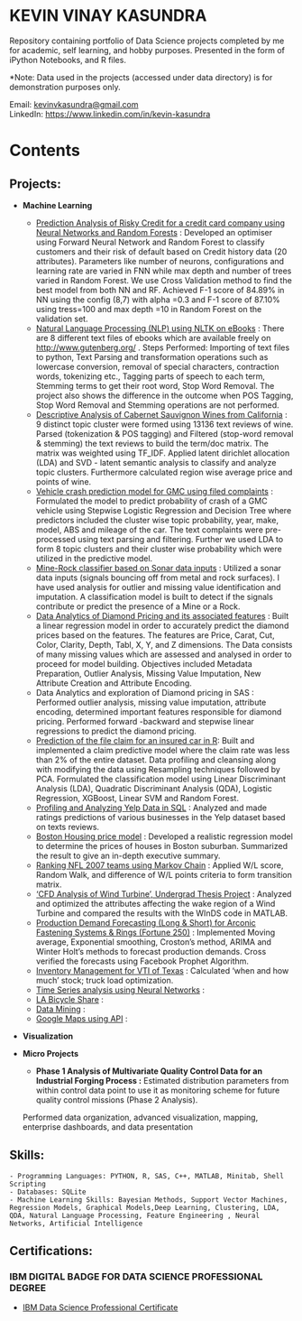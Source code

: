 # KEVIN VINAY KASUNDRA

Repository containing portfolio of Data Science projects completed by me for academic, self learning, and hobby purposes. Presented in the form of iPython Notebooks, and R files. <br> 

*Note: Data used in the projects (accessed under data directory) is for demonstration purposes only.

Email: kevinvkasundra@gmail.com <br>
LinkedIn: https://www.linkedin.com/in/kevin-kasundra


# Contents

## Projects: 
- **Machine Learning**

   - [Prediction Analysis of Risky Credit for a credit card company using Neural Networks and Random Forests](https://github.com/kevinvkasundra/Credit-Risk-Modelling/blob/master/Risky_Credit.ipynb) : Developed an optimiser using Forward Neural Network and Random Forest to classify customers and their risk of default based on Credit history data (20 attributes). Parameters like number of neurons, configurations and learning rate are varied in FNN while max depth and number of trees varied in Random Forest. We use Cross Validation method to find the best model from both NN and RF. Achieved F-1 score of 84.89% in NN using the config (8,7) with alpha =0.3 and F-1 score of 87.10% using tress=100 and max depth =10 in Random Forest on the validation set. 
   - [Natural Language Processing (NLP) using NLTK on eBooks](https://github.com/kevinvkasundra/NLP-using-NLTK-on-Ebooks/blob/master/code.ipynb) : There are 8 different text files of ebooks which are available freely on http://www.gutenberg.org/ . Steps Performed: Importing of text files to python, Text Parsing and transformation operations such as lowercase conversion, removal of special characters, contraction words, tokenizing etc., Tagging parts of speech to each term, Stemming terms to get their root word, Stop Word Removal. The project also shows the difference in the outcome when POS Tagging, Stop Word Removal and Stemming operations are not performed.
   - [Descriptive Analysis of Cabernet Sauvignon Wines from California]() : 9 distinct topic cluster were formed using 13136 text reviews of wine. Parsed (tokenization & POS tagging) and Filtered (stop-word removal & stemming) the text reviews to build the term/doc matrix. The matrix was weighted using TF_IDF. Applied latent dirichlet allocation (LDA) and SVD - latent semantic analysis to classify and analyze topic clusters. Furthermore calculated region wise average price and points of wine.
   - [Vehicle crash prediction model for GMC using filed complaints]() : Formulated the model to predict probability of crash of a GMC vehicle using Stepwise Logistic Regression and Decision Tree where predictors included the cluster wise topic probability, year, make, model, ABS and mileage of the car. The text complaints were pre-processed using text parsing and filtering. Further we used LDA to form 8 topic clusters and their cluster wise probability which were utilized in the predictive model.
   - [Mine-Rock classifier based on Sonar data inputs]() : Utilized a sonar data inputs (signals bouncing off from metal and rock surfaces). I have used analysis for outlier and missing value identification and imputation.  A classification model is built to detect if the signals contribute or predict the presence of a Mine or a Rock.
   - [Data Analytics of Diamond Pricing and its associated features]() : Built a linear regression model in order to accurately predict the diamond prices based on the features. The features are Price, Carat, Cut, Color, Clarity, Depth, Tabl, X, Y, and Z dimensions. The Data consists of many missing values which are assessed and analysed in order to proceed for model building. Objectives included Metadata Preparation, Outlier Analysis, Missing Value Imputation, New Attribute Creation and Attribute Encoding.
   - Data Analytics and exploration of Diamond pricing in SAS : Performed outlier analysis, missing value imputation, attribute encoding, determined important features responsible for diamond pricing. Performed forward -backward and stepwise linear regressions to predict the diamond pricing.
   - [Prediction of the file claim for an insured car in R](): Built and implemented a claim predictive model where the claim rate was less than 2% of the entire dataset. Data profiling and cleansing along with modifying the data using Resampling techniques followed by PCA. Formulated the classification model using Linear Discriminant Analysis (LDA), Quadratic Discriminant Analysis (QDA), Logistic Regression, XGBoost, Linear SVM and Random Forest.
   - [Profiling and Analyzing Yelp Data in SQL](https://github.com/kevinvkasundra/Profiling-and-Analyzing-Yelp-data-using-SQL) : Analyzed and made ratings predictions of various businesses in the Yelp dataset based on texts reviews.
   - [Boston Housing price model]() : Developed a realistic regression model to determine the prices of houses in Boston suburban. Summarized the result to give an in-depth executive summary.
   - [Ranking NFL 2007 teams using Markov Chain]() : Applied W/L score, Random Walk, and difference of W/L points criteria to form transition matrix. 
   - [‘CFD Analysis of Wind Turbine’, Undergrad Thesis Project]() : Analyzed and optimized the attributes affecting the wake region of a Wind Turbine and compared the results with the WInDS code in MATLAB.
   - [Production Demand Forecasting (Long & Short) for Arconic Fastening Systems & Rings (Fortune 250)]() : Implemented Moving average, Exponential smoothing, Croston’s method, ARIMA and Winter Holt’s methods to forecast production demands. Cross verified the forecasts using Facebook Prophet Algorithm.
   - [Inventory Management for VTI of Texas]() : Calculated ‘when and how much’ stock; truck load optimization.
   - [Time Series analysis using Neural Networks]() : 
   - [LA Bicycle Share]() : 
   - [Data Mining]() : 
   - [Google Maps using API]() : 


- **Visualization**
   
    
- **Micro Projects**
   
    - **Phase 1 Analysis of Multivariate Quality Control Data for an Industrial Forging Process :** Estimated distribution parameters from within control data point to use it as monitoring scheme for future quality control missions (Phase 2 Analysis). 
    
     Performed data organization, advanced visualization, mapping, enterprise dashboards, and data presentation
    
## Skills: 
    - Programming Languages: PYTHON, R, SAS, C++, MATLAB, Minitab, Shell Scripting
    - Databases: SQLite
    - Machine Learning Skills: Bayesian Methods, Support Vector Machines, Regression Models, Graphical Models,Deep Learning, Clustering, LDA, QDA, Natural Language Processing, Feature Engineering , Neural Networks, Artificial Intelligence

## Certifications:

### IBM DIGITAL BADGE FOR DATA SCIENCE PROFESSIONAL DEGREE 

 - [IBM Data Science Professional Certificate](https://www.youracclaim.com/badges/6036b3d3-7179-49cb-977d-0bff1d71eec9/linked_in)
    
